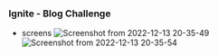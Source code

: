 ### Ignite - Blog Challenge

- screens
![Screenshot from 2022-12-13 20-35-49](https://user-images.githubusercontent.com/45896324/207468380-f1070bbb-8467-43cc-a07e-a56d0fe16e89.png)
![Screenshot from 2022-12-13 20-35-54](https://user-images.githubusercontent.com/45896324/207468384-7da7446d-96c3-448d-9713-7260d2f64464.png)
